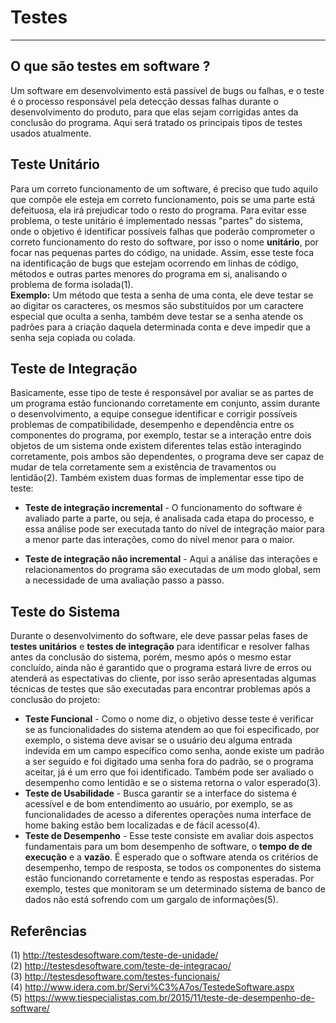 # Testes
----
## O que são testes em software ?
Um software em desenvolvimento está passível de bugs ou falhas, e o teste é o processo responsável pela detecção dessas falhas durante o desenvolvimento do produto, para que elas sejam corrigidas antes da conclusão do programa. Aqui será tratado os principais tipos de testes usados atualmente.
## Teste Unitário
Para um correto funcionamento de um software, é preciso que tudo aquilo que compõe ele esteja em correto funcionamento, pois se uma parte está defeituosa, ela irá prejudicar todo o resto do programa. Para evitar esse problema, o teste unitário é implementado nessas "partes" do sistema, onde o objetivo é identificar possíveis falhas que poderão comprometer o correto funcionamento do resto do software, por isso o nome **unitário**, por focar nas pequenas partes do código, na unidade. Assim, esse teste foca na identificação de bugs que estejam ocorrendo em linhas de código, métodos e outras partes menores do programa em si, analisando o problema de forma isolada(1). <br />
**Exemplo:** Um método que testa a senha de uma conta, ele deve testar se ao digitar os caracteres, os mesmos são substituídos por um caractere especial que oculta a senha, também deve testar se a senha atende os padrões para a criação daquela determinada conta e deve impedir que a senha seja copiada ou colada.

## Teste de Integração
Basicamente, esse tipo de teste é responsável por avaliar se as partes de um programa estão funcionando corretamente em conjunto, assim durante o desenvolvimento, a equipe consegue identificar e corrigir possíveis problemas de compatibilidade, desempenho e dependência entre os componentes do programa, por exemplo, testar se a interação entre dois objetos de um sistema onde existem diferentes telas estão interagindo corretamente, pois ambos são dependentes, o programa deve ser capaz de mudar de tela corretamente sem a existência de travamentos ou lentidão(2). Também existem duas formas de implementar esse tipo de teste:

* **Teste de integração incremental** - O funcionamento do software é avaliado parte a parte, ou seja, é analisada cada etapa do processo, e essa análise pode ser executada tanto do nível de integração maior para a menor parte das interações, como do nível menor para o maior.

* **Teste de integração não incremental** - Aqui a análise das interações e relacionamentos do programa são executadas de um modo global, sem a necessidade de uma avaliação passo a passo.
## Teste do Sistema
Durante o desenvolvimento do software, ele deve passar pelas fases de **testes unitários** e **testes de integração** para identificar e resolver falhas antes da conclusão do sistema, porém, mesmo após o mesmo estar concluído, ainda não é garantido que o programa estará livre de erros ou atenderá as espectativas do cliente, por isso serão apresentadas algumas técnicas de testes que são executadas para encontrar problemas após a conclusão do projeto:
* **Teste Funcional** - Como o nome diz, o objetivo desse teste é verificar se as funcionalidades do sistema atendem ao que foi especificado, por exemplo, o sistema deve avisar se o usuário deu alguma entrada indevida em um campo específico como senha, aonde existe um padrão a ser seguido e foi digitado uma senha fora do padrão, se o programa aceitar, já é um erro que foi identificado. Também pode ser avaliado o desempenho como lentidão e se o sistema retorna o valor esperado(3).
* **Teste de Usabilidade** - Busca garantir se a interface do sistema é acessível e de bom entendimento ao usuário, por exemplo, se as funcionalidades de acesso a diferentes operações numa interface de home baking estão bem localizadas e de fácil acesso(4).
* **Teste de Desempenho** - Esse teste consiste em avaliar dois aspectos fundamentais para um bom desempenho de software, o **tempo de de execução** e a **vazão**. É esperado que o software atenda os critérios de desempenho, tempo de resposta, se todos os componentes do sistema estão funcionando corretamente e tendo as respostas esperadas. Por exemplo, testes que monitoram se um determinado sistema de banco de dados não está sofrendo com um gargalo de informações(5).



## Referências
(1) http://testesdesoftware.com/teste-de-unidade/ <br />
(2) http://testesdesoftware.com/teste-de-integracao/ <br />
(3) http://testesdesoftware.com/testes-funcionais/ <br />
(4) http://www.idera.com.br/Servi%C3%A7os/TestedeSoftware.aspx <br />
(5) https://www.tiespecialistas.com.br/2015/11/teste-de-desempenho-de-software/
